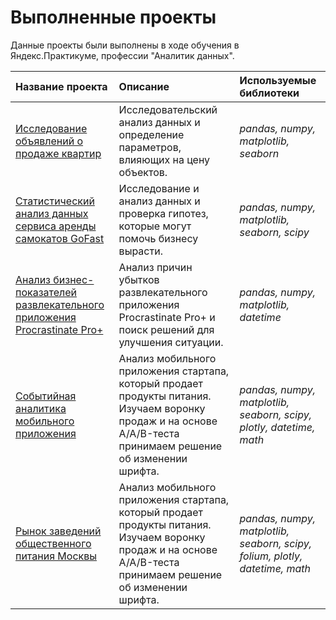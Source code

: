 # Выполненные проекты

Данные проекты были выполнены в ходе обучения в Яндекс.Практикуме, профессии "Аналитик данных".

| Название проекта | Описание | Используемые библиотеки | 
| :---------------------- | :---------------------- | :---------------------- |
|[Исследование объявлений о продаже квартир](https://github.com/NinaLen10/Practicum_projects/tree/main/Yandex%20Real%20Estate)|Исследовательский анализ данных и определение параметров, влияющих на цену объектов.| *pandas, numpy, matplotlib, seaborn*|
|[Статистический анализ данных сервиса аренды самокатов GoFast](https://github.com/NinaLen10/Practicum_projects/tree/main/GoFast)|Исследование и анализ данных и проверка гипотез, которые могут помочь бизнесу вырасти. | *pandas, numpy, matplotlib, seaborn, scipy*|
|[Анализ бизнес-показателей развлекательного приложения Procrastinate Pro+](https://github.com/NinaLen10/Practicum_projects/tree/main/Procrastinate%20Pro+)|Анализ причин убытков развлекательного приложения Procrastinate Pro+ и поиск решений для улучшения ситуации.| *pandas, numpy, matplotlib, datetime*|
|[Событийная аналитика мобильного приложения](https://github.com/NinaLen10/Practicum_projects/tree/main/Event%20Analytics)|Анализ мобильного приложения стартапа, который продает продукты питания. Изучаем воронку продаж и на основе A/A/B-теста принимаем решение об изменении шрифта.| *pandas, numpy, matplotlib, seaborn, scipy, plotly, datetime, math*|
|[Рынок заведений общественного питания Москвы](https://github.com/NinaLen10/Practicum_projects/tree/main/%D0%A0%D1%8B%D0%BD%D0%BE%D0%BA%20%D0%B7%D0%B0%D0%B2%D0%B5%D0%B4%D0%B5%D0%BD%D0%B8%D0%B9%20%D0%BE%D0%B1%D1%89%D0%B5%D1%81%D1%82%D0%B2%D0%B5%D0%BD%D0%BD%D0%BE%D0%B3%D0%BE%20%D0%BF%D0%B8%D1%82%D0%B0%D0%BD%D0%B8%D1%8F%20%D0%9C%D0%BE%D1%81%D0%BA%D0%B2%D1%8B)|Анализ мобильного приложения стартапа, который продает продукты питания. Изучаем воронку продаж и на основе A/A/B-теста принимаем решение об изменении шрифта.| *pandas, numpy, matplotlib, seaborn, scipy, folium, plotly, datetime, math*|

